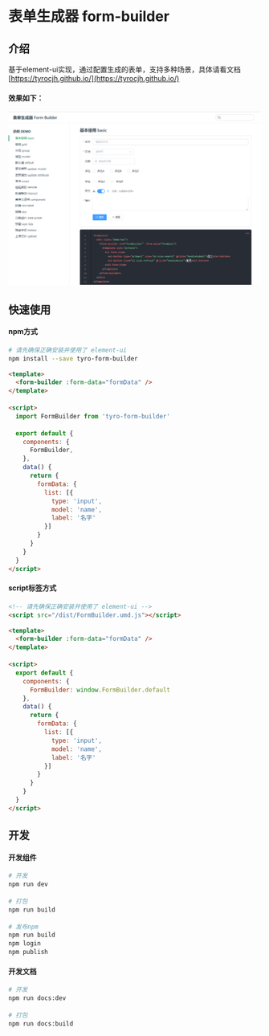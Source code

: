 # 表单生成器 form-builder

## 介绍

基于element-ui实现，通过配置生成的表单，支持多种场景，具体请看文档 [https://tyrocjh.github.io/](https://tyrocjh.github.io/)

#### 效果如下：

![image](https://github.com/tyrocjh/form-builder/blob/main/src/assets/demo.png?raw=true)

## 快速使用

#### npm方式

```sh
# 请先确保正确安装并使用了 element-ui
npm install --save tyro-form-builder
```

```html
<template>
  <form-builder :form-data="formData" />
</template>

<script>
  import FormBuilder from 'tyro-form-builder'

  export default {
    components: {
      FormBuilder,
    },
    data() {
      return {
        formData: {
          list: [{
            type: 'input',
            model: 'name',
            label: '名字'
          }]
        }
      }
    }
  }
</script>
```

#### script标签方式

```html
<!-- 请先确保正确安装并使用了 element-ui -->
<script src="/dist/FormBuilder.umd.js"></script>
```

```html
<template>
  <form-builder :form-data="formData" />
</template>

<script>
  export default {
    components: {
      FormBuilder: window.FormBuilder.default
    },
    data() {
      return {
        formData: {
          list: [{
            type: 'input',
            model: 'name',
            label: '名字'
          }]
        }
      }
    }
  }
</script>
```

## 开发

#### 开发组件

```sh
# 开发
npm run dev

# 打包
npm run build

# 发布npm
npm run build
npm login
npm publish
```

#### 开发文档

```sh
# 开发
npm run docs:dev

# 打包
npm run docs:build
```

